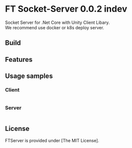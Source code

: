 # FT Socket-Server 0.0.2 indev
Socket Server for .Net Core with Unity Client Libary.  
We recommend use docker or k8s deploy server.

## Build

## Features

## Usage samples

### Client
```csharp
```
### Server
```csharp
```

## License ##

FTServer is provided under [The MIT License].
